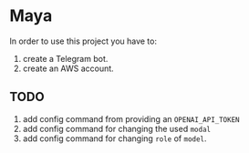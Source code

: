 # Maya
In order to use this project you have to:
1. create a Telegram bot.
2. create an AWS account.

## TODO
1. add config command from providing an `OPENAI_API_TOKEN`
2. add config command for changing the used `modal`
3. add config command for changing `role` of `model`.
